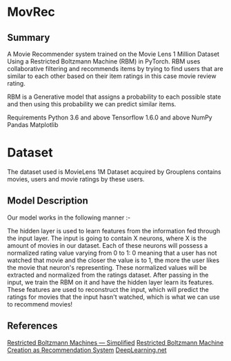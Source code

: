 # MovRec

## Summary 

A Movie Recommender system trained on the Movie Lens 1 Million Dataset Using a Restricted Boltzmann Machine (RBM) in PyTorch. RBM uses collaborative filtering and recommends items by trying to find users that are similar to each other based on their item ratings in this case movie review rating.

RBM is a Generative model that assigns a probability to each possible state and then using this probability we can predict similar items. 

Requirements
Python 3.6 and above
Tensorflow 1.6.0 and above
NumPy
Pandas
Matplotlib

# Dataset
The dataset used is MovieLens 1M Dataset acquired by Grouplens contains movies, users and movie ratings by these users.

## Model Description
Our model works in the following manner :-

The hidden layer is used to learn features from the information fed through the input layer.
The input is going to contain X neurons, where X is the amount of movies in our dataset.
Each of these neurons will possess a normalized rating value varying from 0 to 1: 0 meaning that a user has not watched that movie and the closer the value is to 1, the more the user likes the movie that neuron's representing.
These normalized values will be extracted and normalized from the ratings dataset.
After passing in the input, we train the RBM on it and have the hidden layer learn its features.
These features are used to reconstruct the input, which will predict the ratings for movies that the input hasn't watched, which is what we can use to recommend movies!

## References
[Restricted Boltzmann Machines — Simplified](https://towardsdatascience.com/restricted-boltzmann-machines-simplified-eab1e5878976)
[Restricted Boltzmann Machine Creation as Recommendation System](https://towardsdatascience.com/restricted-boltzmann-machine-how-to-create-a-recommendation-system-for-movie-review-45599a406deb)
[DeepLearning.net](http://deeplearning.net/tutorial/rbm.html)
